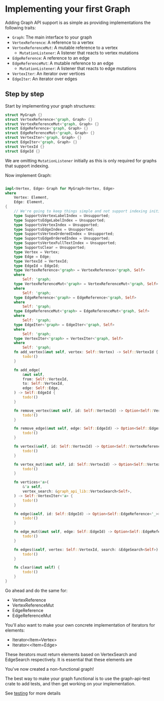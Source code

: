 # Implementing your first Graph

Adding Graph API support is as simple as providing implementations the following traits:

* `Graph`: The main interface to your graph
* `VertexReference`: A reference to a vertex
* `VertexReferenceMut`: A mutable reference to a vertex
    * `MutationListener`: A listener that reacts to vertex mutations
* `EdgeReference`: A reference to an edge
* `EdgeReferenceMut`: A mutable reference to an edge
    * `MutationListener`: A listener that reacts to edge mutations
* `VertexIter`: An iterator over vertices
* `EdgeIter`: An iterator over edges

## Step by step

Start by implementing your graph structures:

```rust
struct MyGraph {}
struct VertexReference<'graph, Graph> {}
struct VertexReferenceMut<'graph, Graph> {}
struct EdgeReference<'graph, Graph> {}
struct EdgeReferenceMut<'graph, Graph> {}
struct VertexIter<'graph, Graph> {}
struct EdgeIter<'graph, Graph> {}
struct VertexId {}
struct EdgeId {}
```

We are omitting `MutationListener` initially as this is only required for graphs that support indexing.

Now implement Graph:

```rust

impl<Vertex, Edge> Graph for MyGraph<Vertex, Edge>
where
    Vertex: Element,
    Edge: Element,
{
    // We're going to keep things simple and not support indexing initially
    type SupportsVertexLabelIndex = Unsupported;
    type SupportsEdgeLabelIndex = Unsupported;
    type SupportsVertexIndex = Unsupported;
    type SupportsEdgeIndex = Unsupported;
    type SupportsVertexOrderedIndex = Unsupported;
    type SupportsEdgeOrderedIndex = Unsupported;
    type SupportsVertexFullTextIndex = Unsupported;
    type SupportsClear = Unsupported;
    type Vertex = Vertex;
    type Edge = Edge;
    type VertexId = VertexId;
    type EdgeId = EdgeId;
    type VertexReference<'graph> = VertexReference<'graph, Self>
    where
        Self: 'graph;
    type VertexReferenceMut<'graph> = VertexReferenceMut<'graph, Self>
    where
        Self: 'graph;
    type EdgeReference<'graph> = EdgeReference<'graph, Self>
    where
        Self: 'graph;
    type EdgeReferenceMut<'graph> = EdgeReferenceMut<'graph, Self>
    where
        Self: 'graph;
    type EdgeIter<'graph> = EdgeIter<'graph, Self>
    where
        Self: 'graph;
    type VertexIter<'graph> = VertexIter<'graph, Self>
    where
        Self: 'graph;
    fn add_vertex(&mut self, vertex: Self::Vertex) -> Self::VertexId {
        todo!()
    }

    fn add_edge(
        &mut self,
        from: Self::VertexId,
        to: Self::VertexId,
        edge: Self::Edge,
    ) -> Self::EdgeId {
        todo!()
    }

    fn remove_vertex(&mut self, id: Self::VertexId) -> Option<Self::Vertex> {
        todo!()
    }

    fn remove_edge(&mut self, edge: Self::EdgeId) -> Option<Self::Edge> {
        todo!()
    }

    fn vertex(&self, id: Self::VertexId) -> Option<Self::VertexReference<'_>> {
        todo!()
    }

    fn vertex_mut(&mut self, id: Self::VertexId) -> Option<Self::VertexReferenceMut<'_>> {
        todo!()
    }

    fn vertices<'a>(
        &'a self,
        vertex_search: &graph_api_lib::VertexSearch<Self>,
    ) -> Self::VertexIter<'a> {
        todo!()
    }

    fn edge(&self, id: Self::EdgeId) -> Option<Self::EdgeReference<'_>> {
        todo!()
    }

    fn edge_mut(&mut self, edge: Self::EdgeId) -> Option<Self::EdgeReferenceMut<'_>> {
        todo!()
    }

    fn edges(&self, vertex: Self::VertexId, search: &EdgeSearch<Self>) -> Self::EdgeIter<'_> {
        todo!()
    }

    fn clear(&mut self) {
        todo!()
    }
}
```

Go ahead and do the same for:

* VertexReference
* VertexReferenceMut
* EdgeReference
* EdgeReferenceMut

You'll also want to make your own concrete implementation of iterators for elements:

* Iterator<Item=Vertex>
* Iterator<<Item=Edge>

These iterators must return elements based on VertexSearch and EdgeSearch respectively.
It is essential that these elements are

You've now created a non-functional graph!

The best way to make your graph functional is to use the graph-api-test crate to add tests, and then get
working on your implementation.

See [testing](./testing.md) for more details